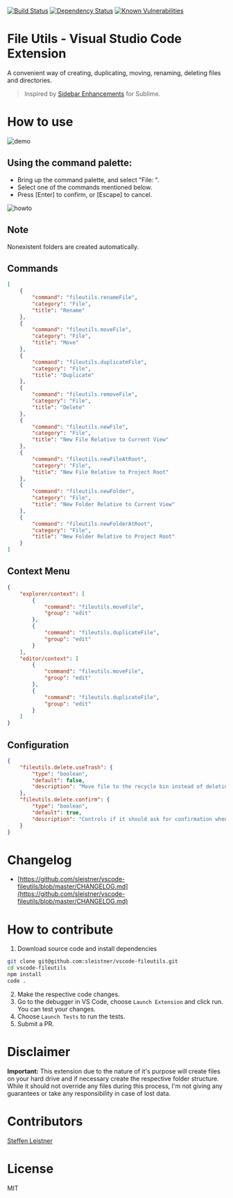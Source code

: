 [![Build Status](https://travis-ci.org/sleistner/vscode-fileutils.svg?branch=master)](https://travis-ci.org/sleistner/vscode-fileutils)
[![Dependency Status](https://gemnasium.com/badges/github.com/sleistner/vscode-fileutils.svg)](https://gemnasium.com/github.com/sleistner/vscode-fileutils)
[![Known Vulnerabilities](https://snyk.io/test/github/sleistner/vscode-fileutils/badge.svg)](https://snyk.io/test/github/sleistner/vscode-fileutils)

# File Utils - Visual Studio Code Extension

A convenient way of creating, duplicating, moving, renaming, deleting files and directories.

> Inspired by [Sidebar Enhancements](https://github.com/titoBouzout/SideBarEnhancements) for Sublime.


# How to use

![demo](https://github.com/sleistner/vscode-fileutils/raw/master/images/demo.gif)

## Using the command palette:

* Bring up the command palette, and select "File: ".
* Select one of the commands mentioned below.
* Press [Enter] to confirm, or [Escape] to cancel.

![howto](https://github.com/sleistner/vscode-fileutils/raw/master/images/howto.png)

## Note

Nonexistent folders are created automatically.


## Commands

```json
[
    {
        "command": "fileutils.renameFile",
        "category": "File",
        "title": "Rename"
    },
    {
        "command": "fileutils.moveFile",
        "category": "File",
        "title": "Move"
    },
    {
        "command": "fileutils.duplicateFile",
        "category": "File",
        "title": "Duplicate"
    },
    {
        "command": "fileutils.removeFile",
        "category": "File",
        "title": "Delete"
    },
    {
        "command": "fileutils.newFile",
        "category": "File",
        "title": "New File Relative to Current View"
    },
    {
        "command": "fileutils.newFileAtRoot",
        "category": "File",
        "title": "New File Relative to Project Root"
    },
    {
        "command": "fileutils.newFolder",
        "category": "File",
        "title": "New Folder Relative to Current View"
    },
    {
        "command": "fileutils.newFolderAtRoot",
        "category": "File",
        "title": "New Folder Relative to Project Root"
    }
]
```

## Context Menu

```json
{
    "explorer/context": [
        {
            "command": "fileutils.moveFile",
            "group": "edit"
        },
        {
            "command": "fileutils.duplicateFile",
            "group": "edit"
        }
    ],
    "editor/context": [
        {
            "command": "fileutils.moveFile",
            "group": "edit"
        },
        {
            "command": "fileutils.duplicateFile",
            "group": "edit"
        }
    ]
}
```

## Configuration

```json
{
    "fileutils.delete.useTrash": {
        "type": "boolean",
        "default": false,
        "description": "Move file to the recycle bin instead of deleting it permanently."
    },
    "fileutils.delete.confirm": {
        "type": "boolean",
        "default": true,
        "description": "Controls if it should ask for confirmation when deleting a file."
    }
}
```

# Changelog

- [https://github.com/sleistner/vscode-fileutils/blob/master/CHANGELOG.md](https://github.com/sleistner/vscode-fileutils/blob/master/CHANGELOG.md)

# How to contribute

1. Download source code and install dependencies
```bash
git clone git@github.com:sleistner/vscode-fileutils.git
cd vscode-fileutils
npm install
code .
```
2. Make the respective code changes.
3. Go to the debugger in VS Code, choose `Launch Extension` and click run. You can test your changes.
4. Choose `Launch Tests` to run the tests.
5. Submit a PR.

# Disclaimer

**Important:** This extension due to the nature of it's purpose will create
files on your hard drive and if necessary create the respective folder structure.
While it should not override any files during this process, I'm not giving any guarantees
or take any responsibility in case of lost data.

# Contributors

[Steffen Leistner](https://github.com/sleistner)

# License

MIT
